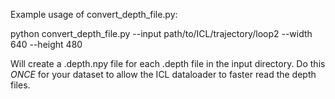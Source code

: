Example usage of convert_depth_file.py:

python convert_depth_file.py --input path/to/ICL/trajectory/loop2
                             --width 640
                             --height 480

Will create a .depth.npy file for each .depth file in the input directory.
Do this _ONCE_ for your dataset to allow the ICL dataloader to faster read the depth files.